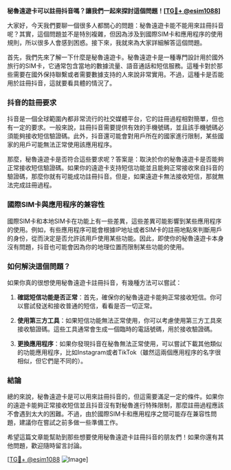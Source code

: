 **秘魯遠遊卡可以註冊抖音嗎？讓我們一起來探討這個問題！[[TG💪+ @esim1088](https://t.me/s/esim1088)]**

大家好，今天我們要聊一個很多人都關心的問題：秘魯遠遊卡能不能用來註冊抖音呢？其實，這個問題並不是特別複雜，但因為涉及到國際SIM卡和應用程序的使用規則，所以很多人會感到困惑。接下來，我就來為大家詳細解答這個問題。

首先，我們先來了解一下什麼是秘魯遠遊卡。秘魯遠遊卡是一種專門設計用於國外旅行的SIM卡，它通常包含當地的數據流量、語音通話和短信服務。這種卡對於那些需要在國外保持聯繫或者需要數據支持的人來說非常實用。不過，這種卡是否能用於註冊抖音，這就要看具體的情況了。

### 抖音的註冊要求

抖音是一個全球範圍內都非常流行的社交媒體平台，它的註冊過程相對簡單，但也有一定的要求。一般來說，註冊抖音需要提供有效的手機號碼，並且該手機號碼必須能夠接收短信驗證碼。此外，抖音還可能會對用戶所在的國家進行限制，某些國家的用戶可能無法正常使用該應用程序。

那麼，秘魯遠遊卡是否符合這些要求呢？答案是：取決於你的秘魯遠遊卡是否能夠正常接收短信驗證碼。如果你的遠遊卡支持短信功能並且能夠正常接收來自抖音的驗證碼，那麼你就有可能成功註冊抖音。但是，如果遠遊卡無法接收短信，那就無法完成註冊過程。

### 國際SIM卡與應用程序的兼容性

國際SIM卡和本地SIM卡在功能上有一些差異，這些差異可能影響到某些應用程序的使用。例如，有些應用程序可能會根據IP地址或者SIM卡的註冊地點來判斷用戶的身份，從而決定是否允許該用戶使用某些功能。因此，即使你的秘魯遠遊卡本身沒有問題，抖音也可能會因為你的地理位置而限制某些功能的使用。

### 如何解決這個問題？

如果你真的很想使用秘魯遠遊卡註冊抖音，有幾種方法可以嘗試：

1. **確認短信功能是否正常**：首先，確保你的秘魯遠遊卡能夠正常接收短信。你可以嘗試發送和接收普通的短信，看看是否一切正常。

2. **使用第三方工具**：如果短信功能無法正常使用，你可以考慮使用第三方工具來接收驗證碼。這些工具通常會生成一個臨時的電話號碼，用於接收驗證碼。

3. **更換應用程序**：如果你發現抖音在秘魯無法正常使用，可以嘗試下載其他類似的功能應用程序，比如Instagram或者TikTok（雖然這兩個應用程序的名字很相似，但它們是不同的）。

### 結論

總的來說，秘魯遠遊卡是可以用來註冊抖音的，但這需要滿足一定的條件。如果你的遠遊卡能夠正常接收短信並且抖音沒有對秘魯進行特殊限制，那麼註冊過程應該不會遇到太大的困難。不過，由於國際SIM卡和應用程序之間可能存在兼容性問題，建議你在嘗試之前多做一些準備工作。

希望這篇文章能幫助到那些想要使用秘魯遠遊卡註冊抖音的朋友們！如果你還有其他問題，歡迎隨時留言討論。

[[TG💪+ @esim1088](https://t.me/s/esim1088) ![Image](https://i.postimg.cc/4NQfJmqS/Snipaste-2025-05-13-00-14-12.png)]